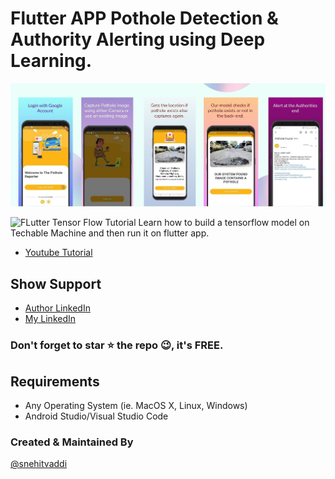 
# Flutter APP Pothole Detection & Authority Alerting using Deep Learning.
![FLutter APP UI](https://github.com/snehitvaddi/PotholeAlert/blob/master/Untitled%20design.jpg)

![FLutter Tensor Flow Tutorial](https://user-images.githubusercontent.com/55942632/73233781-926d3680-41ad-11ea-87ff-fdf7301f2cd2.png)
Learn how to build a tensorflow model on Techable Machine and then run it on flutter app.
* [Youtube Tutorial](https://www.youtube.com/watch?v=-5kUv47xKy0)

## Show Support
* [Author LinkedIn](https://www.linkedin.com/in/lamsanskar/) 
* [My LinkedIn](https://www.linkedin.com/in/snehitvaddi/)

### Don't forget to star ⭐ the repo 😉, it's FREE.

## Requirements
- Any Operating System (ie. MacOS X, Linux, Windows)
- Android Studio/Visual Studio Code

### Created & Maintained By
[@snehitvaddi](https://github.com/snehitvaddi)
